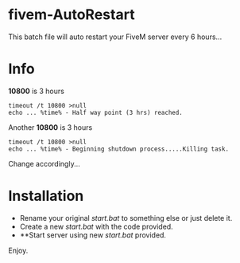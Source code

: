 # fivem-AutoRestart
This batch file will auto restart your FiveM server every 6 hours...

# Info
**10800** is 3 hours
```
timeout /t 10800 >null
echo ... %time% - Half way point (3 hrs) reached.
```
Another **10800** is 3 hours
```
timeout /t 10800 >null
echo ... %time% - Beginning shutdown process.....Killing task.
```
Change accordingly...

# Installation
* Rename your original *start.bat* to something else or just delete it.
* Create a new *start.bat* with the code provided.
* **Start server using new *start.bat* provided.

Enjoy.





